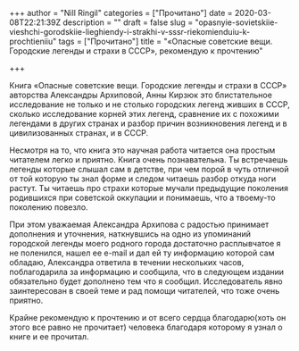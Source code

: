+++
author = "Nill Ringil"
categories = ["Прочитано"]
date = 2020-03-08T22:21:39Z
description = ""
draft = false
slug = "opasnyie-sovietskiie-vieshchi-gorodskiie-lieghiendy-i-strakhi-v-sssr-riekomienduiu-k-prochtieniiu"
tags = ["Прочитано"]
title = "«Опасные советские вещи. Городские легенды и страхи в СССР», рекомендую к прочтению"

+++


Книга «Опасные советские вещи. Городские легенды и страхи в СССР» авторства Александры Архиповой, Анны Кирзюк это блистательное исследование не только и не столько городских легенд живших в СССР, сколько исследование корней этих легенд, сравнение их с похожими легендами в других странах и разбор причин возникновения легенд и в цивилизованных странах, и в СССР.

Несмотря на то, что книга это научная работа читается она простым читателем легко и приятно. Книга очень познавательна. Ты встречаешь легенды которые слышал сам в детстве, при чем порой в чуть отличной от той которую ты знал форме и следом читаешь разбор откуда ноги растут. Ты читаешь про страхи которые мучали предыдущие поколения родившихся при советской оккупации и понимаешь, что а твоему-то поколению повезло.

При этом уважаемая Александра Архипова с радостью принимает дополнения и уточнения, наткнувшись на одно из упоминаний городской легенды моего родного города достаточно расплывчатое я не поленился, нашел ее e-mail и дал ей ту информацию которой сам обладаю, Александра ответила в течении нескольких часов, поблагодарила за информацию и сообщила, что в следующем издании обязательно будет дополнено тем что я сообщил. Исследователь явно заинтересован в своей теме и рад помощи читателей, что тоже очень приятно.

Крайне рекомендую к прочтению и от всего сердца благодарю(хоть он этого все равно не прочитает) человека благодаря которому я узнал о книге и ее прочитал.


